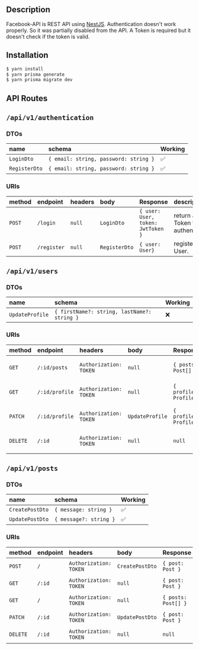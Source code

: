 ## Description

Facebook-API is REST API using [NestJS](https://github.com/nestjs/nest).
Authentication doesn't work properly. So it was partially disabled from the API.
A Token is required but it doesn't check if the token is valid.
## Installation

```bash
$ yarn install
$ yarn prisma generate
$ yarn prisma migrate dev
```

## API Routes

## `/api/v1/authentication`
### DTOs
| name          | schema                                | Working |
|:--------------|:--------------------------------------|:--------|
| `LoginDto`    | `{ email: string, password: string }` | ✅       |
| `RegisterDto` | `{ email: string, password: string }` | ✅       |

### URIs
| method | endpoint    | headers | body          | Response                          | description                            | Working |   
|:-------|:------------|:--------|:--------------|:----------------------------------|:---------------------------------------|:--------|
| `POST` | `/login`    | `null`  | `LoginDto`    | `{ user: User, token: JwtToken }` | return a JWT Token for authentication. | ✅       |
| `POST` | `/register` | `null`  | `RegisterDto` | `{ user: User}`                   | register a new User.                   | ✅       |

## `/api/v1/users`

### DTOs
| name            | schema                                      | Working  | 
|:----------------|:--------------------------------------------|----------|
| `UpdateProfile` | `{ firstName?: string, lastName?: string }` | ❌        |

### URIs
| method   | endpoint       | headers                | body            | Response               | description                    | Working |
|:---------|:---------------|:-----------------------|:----------------|:-----------------------|:-------------------------------|:--------|
| `GET`    | `/:id/posts`   | `Authorization: TOKEN` | `null`          | `{ posts: Post[] }`    | return a list of User's posts. | ✅       |
| `GET`    | `/:id/profile` | `Authorization: TOKEN` | `null`          | `{ profile: Profile }` | return a User's profile.       | ✅       |
| `PATCH`  | `/:id/profile` | `Authorization: TOKEN` | `UpdateProfile` | `{ profile: Profile }` | update a User's profile.       | ❌       |
| `DELETE` | `/:id`         | `Authorization: TOKEN` | `null`          | `null`                 | delete an user by it's id.     | ❌       |

## `/api/v1/posts`

### DTOs
| name            | schema                 | Working | 
|:----------------|:-----------------------|---------|
| `CreatePostDto` | `{ message: string }`  | ✅       |
| `UpdatePostDto` | `{ message?: string }` | ✅       |

### URIs
| method   | endpoint | headers                | body            | Response            | description            | Working |
|:---------|:---------|:-----------------------|:----------------|:--------------------|:-----------------------|:--------|
| `POST`   | `/`      | `Authorization: TOKEN` | `CreatePostDto` | `{ post: Post }`    | create a new Post.     | ✅       |
| `GET`    | `/:id`   | `Authorization: TOKEN` | `null`          | `{ post: Post }`    | return a Post.         | ✅       |
| `GET`    | `/`      | `Authorization: TOKEN` | `null`          | `{ posts: Post[] }` | return a list of Post. | ✅       |
| `PATCH`  | `/:id`   | `Authorization: TOKEN` | `UpdatePostDto` | `{ post: Post }`    | update a Post.         | ✅       |
| `DELETE` | `/:id`   | `Authorization: TOKEN` | `null`          | `null`              | delete a Post.         | ✅       |
